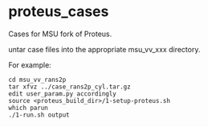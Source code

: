 # proteus_cases

Cases for MSU fork of Proteus.

untar case files into the appropriate msu_vv_xxx directory.

For example:

```
cd msu_vv_rans2p
tar xfvz ../case_rans2p_cyl.tar.gz 
edit user_param.py accordingly
source <proteus_build_dir>/1-setup-proteus.sh
which parun
./1-run.sh output
```

